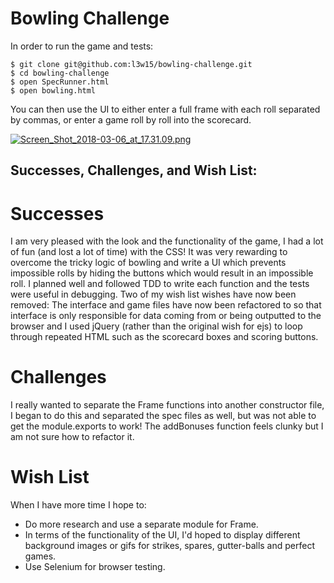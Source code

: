 
Bowling Challenge
=================

In order to run the game and tests:

```
$ git clone git@github.com:l3w15/bowling-challenge.git
$ cd bowling-challenge
$ open SpecRunner.html
$ open bowling.html
```

You can then use the UI to either enter a full frame with each roll separated by commas, or enter a game roll by roll into the scorecard.

[![Screen_Shot_2018-03-06_at_17.31.09.png](https://s6.postimg.org/qzagwrxdd/Screen_Shot_2018-03-06_at_17.31.09.png)](https://postimg.org/image/yf9qikl2l/)

## Successes, Challenges, and Wish List:

# Successes

I am very pleased with the look and the functionality of the game, I had a lot of fun (and lost a lot of time) with the CSS! It was very rewarding to overcome the tricky logic of bowling and write a UI which prevents impossible rolls by hiding the buttons which would result in an impossible roll. I planned well and followed TDD to write each function and the tests were useful in debugging. Two of my wish list wishes have now been removed: The interface and game files have now been refactored to so that interface is only responsible for data coming from or being outputted to the browser and I used jQuery (rather than the original wish for ejs) to loop through repeated HTML such as the scorecard boxes and scoring buttons.

# Challenges

I really wanted to separate the Frame functions into another constructor file, I began to do this and separated the spec files as well, but was not able to get the module.exports to work! The addBonuses function feels clunky but I am not sure how to refactor it.

# Wish List

When I have more time I hope to:
* Do more research and use a separate module for Frame.
* In terms of the functionality of the UI, I'd hoped to display different background images or gifs for strikes, spares, gutter-balls and perfect games.
* Use Selenium for browser testing.
